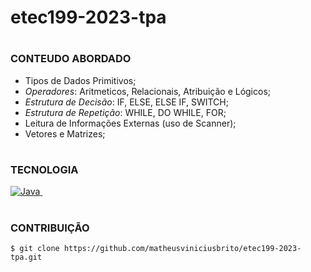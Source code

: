# etec199-2023-tpa

#
### CONTEUDO ABORDADO

- Tipos de Dados Primitivos;
- *Operadores*: Aritmeticos, Relacionais, Atribuição e Lógicos;
- *Estrutura de Decisão*: IF, ELSE, ELSE IF, SWITCH;
- *Estrutura de Repetição*: WHILE, DO WHILE, FOR;
- Leitura de Informações Externas (uso de Scanner);
- Vetores e Matrizes;

#
### TECNOLOGIA

[![Java](https://img.shields.io/badge/Java-0D1117?style=for-the-badge&logo=java&logoColor=white&labelColor=0D1117)&nbsp;](https://img.shields.io/badge/Java-ED8B00?style=for-the-badge&logo=openjdk&logoColor=white)

#
### CONTRIBUIÇÃO

```
$ git clone https://github.com/matheusviniciusbrito/etec199-2023-tpa.git 
```
